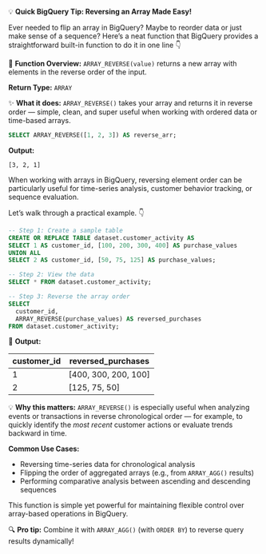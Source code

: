 💡 **Quick BigQuery Tip: Reversing an Array Made Easy!**

Ever needed to flip an array in BigQuery? Maybe to reorder data or just make sense of a sequence?
Here’s a neat function that BigQuery provides a straightforward built-in function to do it in one line 👇

🧠 **Function Overview:**
`ARRAY_REVERSE(value)` returns a new array with elements in the reverse order of the input.

**Return Type:**
`ARRAY`

✨ **What it does:**
`ARRAY_REVERSE()` takes your array and returns it in reverse order — simple, clean, and super useful when working with ordered data or time-based arrays.

```sql
SELECT ARRAY_REVERSE([1, 2, 3]) AS reverse_arr;
```

**Output:**
```
[3, 2, 1]
```

When working with arrays in BigQuery, reversing element order can be particularly useful for time-series analysis, customer behavior tracking, or sequence evaluation.

Let’s walk through a practical example. 👇

```sql
-- Step 1: Create a sample table
CREATE OR REPLACE TABLE dataset.customer_activity AS
SELECT 1 AS customer_id, [100, 200, 300, 400] AS purchase_values
UNION ALL
SELECT 2 AS customer_id, [50, 75, 125] AS purchase_values;

-- Step 2: View the data
SELECT * FROM dataset.customer_activity;

-- Step 3: Reverse the array order
SELECT
  customer_id,
  ARRAY_REVERSE(purchase_values) AS reversed_purchases
FROM dataset.customer_activity;
```

🧮 **Output:**

| customer_id | reversed_purchases   |
| ----------- | -------------------- |
| 1           | [400, 300, 200, 100] |
| 2           | [125, 75, 50]        |

💡 **Why this matters:**
`ARRAY_REVERSE()` is especially useful when analyzing events or transactions in reverse chronological order — for example, to quickly identify the *most recent* customer actions or evaluate trends backward in time.

**Common Use Cases:**

* Reversing time-series data for chronological analysis
* Flipping the order of aggregated arrays (e.g., from `ARRAY_AGG()` results)
* Performing comparative analysis between ascending and descending sequences

This function is simple yet powerful for maintaining flexible control over array-based operations in BigQuery.

🔍 **Pro tip:** Combine it with `ARRAY_AGG()` (with `ORDER BY`) to reverse query results dynamically!